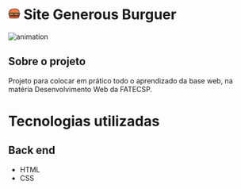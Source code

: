 # ![icon](https://github.com/GeovanniSantos/site-generous-burguer/blob/master/ProjetoFinal/imagens/hamburguer-icon.png) Site Generous Burguer 
![animation](https://github.com/GeovanniSantos/site-generous-burguer/blob/master/ProjetoFinal/imagens/animação.gif) 

## Sobre o projeto

Projeto para colocar em prático todo o aprendizado da base web, na matéria Desenvolvimento Web da FATECSP.

# Tecnologias utilizadas
## Back end
- HTML
- CSS
